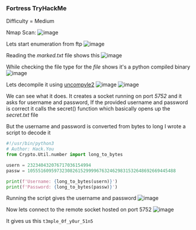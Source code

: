 <h3> Fortress TryHackMe </h3>

Difficulty = Medium

Nmap Scan:
![image](https://github.com/h4ckyou/h4ckyou.github.io/assets/127159644/b90c908d-b712-4207-b663-334cf62092b1)

Lets start enumeration from ftp 
![image](https://github.com/h4ckyou/h4ckyou.github.io/assets/127159644/584e61c6-87d3-48cb-bdb3-0d832ee5c27f)

Reading the *marked.txt* file shows this
![image](https://github.com/h4ckyou/h4ckyou.github.io/assets/127159644/de3ab684-1e53-49d5-9494-552336f8eec3)

While checking the file type for the *file* shows it's a python compiled binary
![image](https://github.com/h4ckyou/h4ckyou.github.io/assets/127159644/e8252502-7679-416a-a5f3-3f21526834b9)

Lets decompile it using [uncompyle2](https://github.com/wibiti/uncompyle2)
![image](https://github.com/h4ckyou/h4ckyou.github.io/assets/127159644/d3c64e11-2d32-4558-bc2e-e1bbf94790a0)
![image](https://github.com/h4ckyou/h4ckyou.github.io/assets/127159644/05362c40-c0bf-4158-9aa3-0fe89383676f)

We can see what it does. It creates a socket running on port *5752* and it asks for username and password, If the provided username and password is correct it calls the secret() function which basically opens up the *secret.txt* file

But the username and password is converted from bytes to long I wrote a script to decode it

```python
#!/usr/bin/python3
# Author: Hack.You
from Crypto.Util.number import long_to_bytes

usern = 232340432076717036154994
passw = 10555160959732308261529999676324629831532648692669445488

print(f'Username: {long_to_bytes(usern)}')
print(f'Password: {long_to_bytes(passw)}')
```

Running the script gives the username and password
![image](https://github.com/h4ckyou/h4ckyou.github.io/assets/127159644/071f17a7-1409-409b-b5ac-360259859634)

Now lets connect to the remote socket hosted on port 5752
![image](https://github.com/h4ckyou/h4ckyou.github.io/assets/127159644/d01ccd61-877e-4f5a-8260-2941292587fb)

It gives us this `t3mple_0f_y0ur_51n5`
